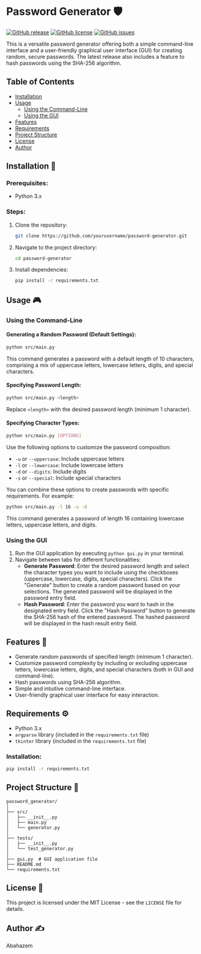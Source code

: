 
# Password Generator 🛡️

[![GitHub release](https://img.shields.io/badge/release-v0.2.0-blue.svg)](https://github.com/dom557/password-generator/releases/tag/v0.2.0)
[![GitHub license](https://img.shields.io/github/license/dom557/password-generator.svg)](https://github.com/dom557/password-generator/blob/master/LICENSE)
[![GitHub issues](https://img.shields.io/github/issues/dom557/password-generator.svg)](https://github.com/dom557/password-generator/issues)

This is a versatile password generator offering both a simple command-line interface and a user-friendly graphical user interface (GUI) for creating random, secure passwords. The latest release also includes a feature to hash passwords using the SHA-256 algorithm.

## Table of Contents

- [Installation](#installation)
- [Usage](#usage)
  - [Using the Command-Line](#using-the-command-line)
  - [Using the GUI](#using-the-gui)
- [Features](#features)
- [Requirements](#requirements)
- [Project Structure](#project-structure)
- [License](#license)
- [Author](#author)

## Installation 🚀

### Prerequisites:

- Python 3.x

### Steps:

1. Clone the repository:

   ```bash
   git clone https://github.com/yourusername/password-generator.git
   ```

2. Navigate to the project directory:

   ```bash
   cd password-generator
   ```

3. Install dependencies:

   ```bash
   pip install -r requirements.txt
   ```

## Usage 🎮

### Using the Command-Line

#### Generating a Random Password (Default Settings):

```bash
python src/main.py
```

This command generates a password with a default length of 10 characters, comprising a mix of uppercase letters, lowercase letters, digits, and special characters.

#### Specifying Password Length:

```bash
python src/main.py <length>
```

Replace `<length>` with the desired password length (minimum 1 character).

#### Specifying Character Types:

```bash
python src/main.py [OPTIONS]
```

Use the following options to customize the password composition:

- `-u` or `--uppercase`: Include uppercase letters
- `-l` or `--lowercase`: Include lowercase letters
- `-d` or `--digits`: Include digits
- `-s` or `--special`: Include special characters

You can combine these options to create passwords with specific requirements. For example:

```bash
python src/main.py -l 16 -u -d
```

This command generates a password of length 16 containing lowercase letters, uppercase letters, and digits.

### Using the GUI

1. Run the GUI application by executing `python gui.py` in your terminal.
2. Navigate between tabs for different functionalities:
   - **Generate Password**: Enter the desired password length and select the character types you want to include using the checkboxes (uppercase, lowercase, digits, special characters). Click the "Generate" button to create a random password based on your selections. The generated password will be displayed in the password entry field.
   - **Hash Password**: Enter the password you want to hash in the designated entry field. Click the "Hash Password" button to generate the SHA-256 hash of the entered password. The hashed password will be displayed in the hash result entry field.

## Features 🌟

- Generate random passwords of specified length (minimum 1 character).
- Customize password complexity by including or excluding uppercase letters, lowercase letters, digits, and special characters (both in GUI and command-line).
- Hash passwords using SHA-256 algorithm.
- Simple and intuitive command-line interface.
- User-friendly graphical user interface for easy interaction.

## Requirements ⚙️

- Python 3.x
- `argparse` library (included in the `requirements.txt` file)
- `tkinter` library (included in the `requirements.txt` file)

### Installation:

```bash
pip install -r requirements.txt
```

## Project Structure 📁

```
password_generator/
│
├── src/
│   ├── __init__.py
│   ├── main.py
│   └── generator.py
│
├── tests/
│   ├── __init__.py
│   └── test_generator.py
│
├── gui.py  # GUI application file
├── README.md
└── requirements.txt
```

## License 📝

This project is licensed under the MIT License - see the `LICENSE` file for details.

## Author ✍️

Abahazem
